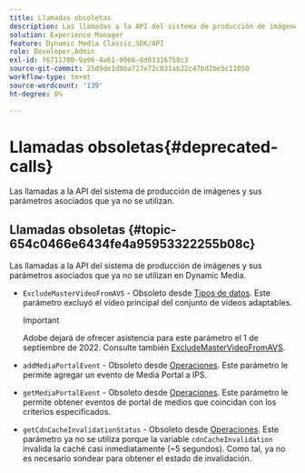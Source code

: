 ```yaml
---
title: Llamadas obsoletas
description: Las llamadas a la API del sistema de producción de imágenes y sus parámetros asociados que ya no se utilizan ni admiten en Dynamic Media.
solution: Experience Manager
feature: Dynamic Media Classic,SDK/API
role: Developer,Admin
exl-id: f6711780-9a96-4a61-9066-8d83316758c3
source-git-commit: 25d9de1d9ba727e72c031ab22c47bd2be5c11050
workflow-type: tm+mt
source-wordcount: '139'
ht-degree: 0%

---
```


# Llamadas obsoletas{#deprecated-calls}

Las llamadas a la API del sistema de producción de imágenes y sus parámetros asociados que ya no se utilizan.

## Llamadas obsoletas {#topic-654c0466e6434fe4a95953322255b08c}

Las llamadas a la API del sistema de producción de imágenes y sus parámetros asociados que ya no se utilizan en Dynamic Media.

* `ExcludeMasterVideoFromAVS` - Obsoleto desde [Tipos de datos](/help/aem-ips-api/types/c-data-types/c-data-types.md). Este parámetro excluyó el vídeo principal del conjunto de vídeos adaptables.
   >[!IMPORTANT]
   >
   >Adobe dejará de ofrecer asistencia para este parámetro el 1 de septiembre de 2022. Consulte también [ExcludeMasterVideoFromAVS](/help/aem-ips-api/types/c-data-types/r-exclude-master-video-from-avs.md).

* `addMediaPortalEvent` - Obsoleto desde [Operaciones](/help/aem-ips-api/operations/c-operations-intro/c-operations-intro.md). Este parámetro le permite agregar un evento de Media Portal a IPS.
* `getMediaPortalEvent` - Obsoleto desde [Operaciones](/help/aem-ips-api/operations/c-operations-intro/c-operations-intro.md). Este parámetro le permite obtener eventos de portal de medios que coincidan con los criterios especificados.
* `getCdnCacheInvalidationStatus` - Obsoleto desde [Operaciones](/help/aem-ips-api/operations/c-operations-intro/c-operations-intro.md). Este parámetro ya no se utiliza porque la variable `cdnCacheInvalidation` invalida la caché casi inmediatamente (~5 segundos). Como tal, ya no es necesario sondear para obtener el estado de invalidación.
